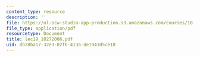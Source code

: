 ```yaml
---
content_type: resource
description: ''
file: https://ol-ocw-studio-app-production.s3.amazonaws.com/courses/10-569-synthesis-of-polymers-fall-2006/db28ba1732e302fb413ade1943d5ce10_lec19_10272006.pdf
file_type: application/pdf
resourcetype: Document
title: lec19_10272006.pdf
uid: db28ba17-32e3-02fb-413a-de1943d5ce10
---
```


